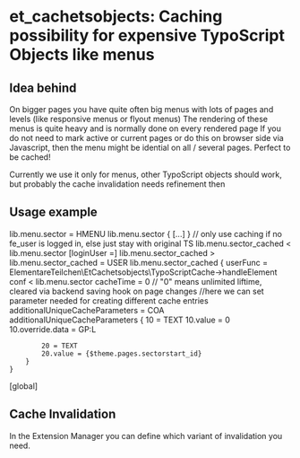 et_cachetsobjects: Caching possibility for expensive TypoScript Objects like menus
==================================================================================

## Idea behind

On bigger pages you have quite often big menus with lots of pages and levels (like responsive menus or flyout menus)
The rendering of these menus is quite heavy and is normally done on every rendered page
If you do not need to mark active or current pages or do this on browser side via Javascript, then the menu might be idential on all / several pages.
Perfect to be cached!

Currently we use it only for menus, other TypoScript objects should work, but probably the cache invalidation needs refinement then

## Usage example

lib.menu.sector = HMENU
lib.menu.sector {
    [...]
}
    // only use caching if no fe_user is logged in, else just stay with original TS
    lib.menu.sector_cached < lib.menu.sector
[loginUser =]
    lib.menu.sector_cached >
    lib.menu.sector_cached = USER
    lib.menu.sector_cached {
        userFunc = ElementareTeilchen\EtCachetsobjects\TypoScriptCache->handleElement
        conf < lib.menu.sector
        cacheTime = 0 // "0" means unlimited liftime, cleared via backend saving hook on page changes
        //here we can set parameter needed for creating different cache entries
        additionalUniqueCacheParameters = COA
        additionalUniqueCacheParameters {
            10 = TEXT
            10.value = 0
            10.override.data = GP:L

            20 = TEXT
            20.value = {$theme.pages.sectorstart_id}
        }
    }
[global]

## Cache Invalidation

In the Extension Manager you can define which variant of invalidation you need.



